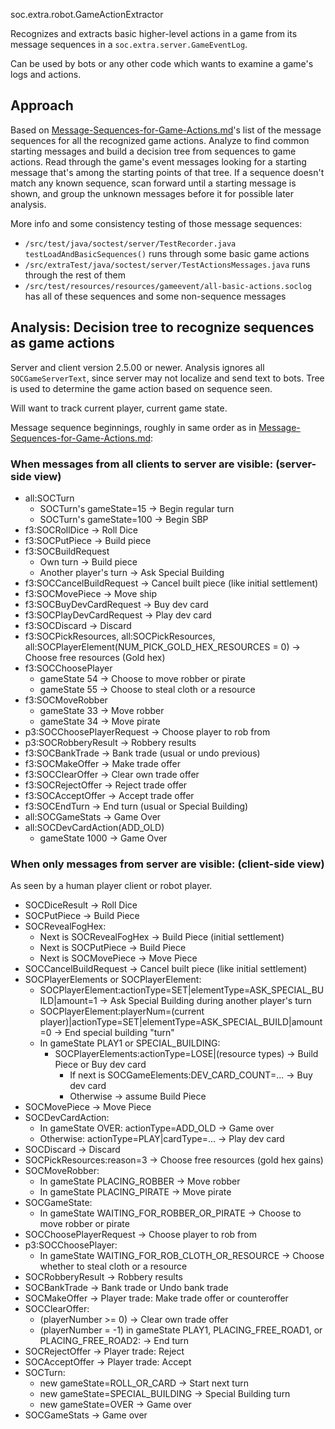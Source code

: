 soc.extra.robot.GameActionExtractor

Recognizes and extracts basic higher-level actions in a game from its message sequences
in a `soc.extra.server.GameEventLog`.

Can be used by bots or any other code which wants to examine a game's logs and actions.

## Approach

Based on [Message-Sequences-for-Game-Actions.md](../Message-Sequences-for-Game-Actions.md)'s
list of the message sequences for all the recognized game actions.
Analyze to find common starting messages and build a decision tree from sequences to game actions.
Read through the game's event messages looking for a starting message that's among the starting points of that tree.
If a sequence doesn't match any known sequence, scan forward until a starting message is shown,
and group the unknown messages before it for possible later analysis.

More info and some consistency testing of those message sequences:
- `/src/test/java/soctest/server/TestRecorder.java` `testLoadAndBasicSequences()` runs through some basic game actions
- `/src/extraTest/java/soctest/server/TestActionsMessages.java` runs through the rest of them
- `/src/test/resources/resources/gameevent/all-basic-actions.soclog` has all of these sequences and some non-sequence messages

## Analysis: Decision tree to recognize sequences as game actions

Server and client version 2.5.00 or newer.
Analysis ignores all `SOCGameServerText`, since server may not localize and send text to bots.
Tree is used to determine the game action based on sequence seen.

Will want to track current player, current game state.

Message sequence beginnings, roughly in same order as in [Message-Sequences-for-Game-Actions.md](../Message-Sequences-for-Game-Actions.md):

### When messages from all clients to server are visible: (server-side view)

- all:SOCTurn
    - SOCTurn's gameState=15 -> Begin regular turn
    - SOCTurn's gameState=100 -> Begin SBP
- f3:SOCRollDice -> Roll Dice
- f3:SOCPutPiece -> Build piece
- f3:SOCBuildRequest
    - Own turn -> Build piece
    - Another player's turn -> Ask Special Building
- f3:SOCCancelBuildRequest -> Cancel built piece (like initial settlement)
- f3:SOCMovePiece -> Move ship
- f3:SOCBuyDevCardRequest -> Buy dev card
- f3:SOCPlayDevCardRequest -> Play dev card
- f3:SOCDiscard -> Discard
- f3:SOCPickResources, all:SOCPickResources, all:SOCPlayerElement(NUM_PICK_GOLD_HEX_RESOURCES = 0) -> Choose free resources (Gold hex)
- f3:SOCChoosePlayer
    - gameState 54 -> Choose to move robber or pirate
    - gameState 55 -> Choose to steal cloth or a resource
- f3:SOCMoveRobber
    - gameState 33 -> Move robber
    - gameState 34 -> Move pirate
- p3:SOCChoosePlayerRequest -> Choose player to rob from
- p3:SOCRobberyResult -> Robbery results
- f3:SOCBankTrade -> Bank trade (usual or undo previous)
- f3:SOCMakeOffer -> Make trade offer
- f3:SOCClearOffer -> Clear own trade offer
- f3:SOCRejectOffer -> Reject trade offer
- f3:SOCAcceptOffer -> Accept trade offer
- f3:SOCEndTurn -> End turn (usual or Special Building)
- all:SOCGameStats -> Game Over
- all:SOCDevCardAction(ADD_OLD)
    - gameState 1000 -> Game Over

### When only messages from server are visible: (client-side view)

As seen by a human player client or robot player.

- SOCDiceResult -> Roll Dice
- SOCPutPiece -> Build Piece
- SOCRevealFogHex:
    - Next is SOCRevealFogHex -> Build Piece (initial settlement)
    - Next is SOCPutPiece -> Build Piece
    - Next is SOCMovePiece -> Move Piece
- SOCCancelBuildRequest -> Cancel built piece (like initial settlement)
- SOCPlayerElements or SOCPlayerElement:
    - SOCPlayerElement:actionType=SET|elementType=ASK_SPECIAL_BUILD|amount=1 -> Ask Special Building during another player's turn
    - SOCPlayerElement:playerNum=(current player)|actionType=SET|elementType=ASK_SPECIAL_BUILD|amount=0 -> End special building "turn"
    - In gameState PLAY1 or SPECIAL_BUILDING:
        - SOCPlayerElements:actionType=LOSE|(resource types) -> Build Piece or Buy dev card
            - If next is SOCGameElements:DEV_CARD_COUNT=... -> Buy dev card
            - Otherwise -> assume Build Piece
- SOCMovePiece -> Move Piece
- SOCDevCardAction:
    - In gameState OVER: actionType=ADD_OLD -> Game over
    - Otherwise: actionType=PLAY|cardType=... -> Play dev card
- SOCDiscard -> Discard
- SOCPickResources:reason=3 -> Choose free resources (gold hex gains)
- SOCMoveRobber:
    - In gameState PLACING_ROBBER -> Move robber
    - In gameState PLACING_PIRATE -> Move pirate
- SOCGameState:
    - In gameState WAITING_FOR_ROBBER_OR_PIRATE -> Choose to move robber or pirate
- SOCChoosePlayerRequest -> Choose player to rob from
- p3:SOCChoosePlayer:
     - In gameState WAITING_FOR_ROB_CLOTH_OR_RESOURCE -> Choose whether to steal cloth or a resource
- SOCRobberyResult -> Robbery results
- SOCBankTrade -> Bank trade or Undo bank trade
- SOCMakeOffer -> Player trade: Make trade offer or counteroffer
- SOCClearOffer:
    - (playerNumber >= 0) -> Clear own trade offer
    - (playerNumber = -1) in gameState PLAY1, PLACING_FREE_ROAD1, or PLACING_FREE_ROAD2: -> End turn
- SOCRejectOffer -> Player trade: Reject
- SOCAcceptOffer -> Player trade: Accept
- SOCTurn:
    - new gameState=ROLL_OR_CARD -> Start next turn
    - new gameState=SPECIAL_BUILDING -> Special Building turn
    - new gameState=OVER -> Game over
- SOCGameStats -> Game over
